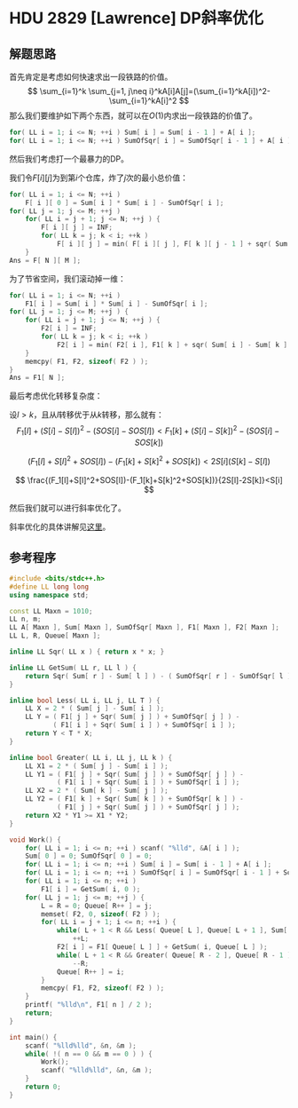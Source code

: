 # HDU 2829 [Lawrence] DP斜率优化

## 解题思路

首先肯定是考虑如何快速求出一段铁路的价值。
$$
\sum_{i=1}^k \sum_{j=1, j\neq i}^kA[i]A[j]=(\sum_{i=1}^kA[i])^2-\sum_{i=1}^kA[i]^2
$$
那么我们要维护如下两个东西，就可以在$O(1)$内求出一段铁路的价值了。

```C++
for( LL i = 1; i <= N; ++i ) Sum[ i ] = Sum[ i - 1 ] + A[ i ];
for( LL i = 1; i <= N; ++i ) SumOfSqr[ i ] = SumOfSqr[ i - 1 ] + A[ i ] * A[ i ];
```

然后我们考虑打一个最暴力的DP。

我们令$F[i][j]$为到第$i$个仓库，炸了$j$次的最小总价值：

```C++
for( LL i = 1; i <= N; ++i ) 
    F[ i ][ 0 ] = Sum[ i ] * Sum[ i ] - SumOfSqr[ i ];
for( LL j = 1; j <= M; ++j ) 
    for( LL i = j + 1; j <= N; ++j ) {
        F[ i ][ j ] = INF;
        for( LL k = j; k < i; ++k ) 
            F[ i ][ j ] = min( F[ i ][ j ], F[ k ][ j - 1 ] + sqr( Sum[ i ] - Sum[ k ] ) - ( SumOfSqr[ i ] - SumOfSqr[ k ] ) );
    }
Ans = F[ N ][ M ];
```

为了节省空间，我们滚动掉一维：

```C++
for( LL i = 1; i <= N; ++i ) 
    F1[ i ] = Sum[ i ] * Sum[ i ] - SumOfSqr[ i ];
for( LL j = 1; j <= M; ++j ) {
    for( LL i = j + 1; j <= N; ++j ) {
        F2[ i ] = INF;
        for( LL k = j; k < i; ++k ) 
            F2[ i ] = min( F2[ i ], F1[ k ] + sqr( Sum[ i ] - Sum[ k ] ) - ( SumOfSqr[ i ] - SumOfSqr[ k ] ) );
    }
    memcpy( F1, F2, sizeof( F2 ) );
}
Ans = F1[ N ];
```

最后考虑优化转移复杂度：

设$l > k$，且从$l$转移优于从$k$转移，那么就有：
$$
F_1[l]+(S[i]-S[l])^2-(SOS[i]-SOS[l])<F_1[k]+(S[i]-S[k])^2-(SOS[i]-SOS[k])
$$

$$
(F_1[l]+S[l]^2+SOS[l])-(F_1[k]+S[k]^2+SOS[k])<2S[i](S[k]-S[l])
$$

$$
\frac{(F_1[l]+S[l]^2+SOS[l])-(F_1[k]+S[k]^2+SOS[k])}{2S[l]-2S[k]}<S[i]
$$

然后我们就可以进行斜率优化了。

斜率优化的具体讲解见[这里](https://www.cnblogs.com/chy-2003/p/9749925.html)。

## 参考程序

```C++
#include <bits/stdc++.h>
#define LL long long
using namespace std;

const LL Maxn = 1010;
LL n, m;
LL A[ Maxn ], Sum[ Maxn ], SumOfSqr[ Maxn ], F1[ Maxn ], F2[ Maxn ];
LL L, R, Queue[ Maxn ];

inline LL Sqr( LL x ) { return x * x; }

inline LL GetSum( LL r, LL l ) {
    return Sqr( Sum[ r ] - Sum[ l ] ) - ( SumOfSqr[ r ] - SumOfSqr[ l ] );
}

inline bool Less( LL i, LL j, LL T ) {
    LL X = 2 * ( Sum[ j ] - Sum[ i ] );
    LL Y = ( F1[ j ] + Sqr( Sum[ j ] ) + SumOfSqr[ j ] ) - 
           ( F1[ i ] + Sqr( Sum[ i ] ) + SumOfSqr[ i ] );
    return Y < T * X;
}

inline bool Greater( LL i, LL j, LL k ) {
    LL X1 = 2 * ( Sum[ j ] - Sum[ i ] );
    LL Y1 = ( F1[ j ] + Sqr( Sum[ j ] ) + SumOfSqr[ j ] ) - 
           	( F1[ i ] + Sqr( Sum[ i ] ) + SumOfSqr[ i ] );
    LL X2 = 2 * ( Sum[ k ] - Sum[ j ] );
    LL Y2 = ( F1[ k ] + Sqr( Sum[ k ] ) + SumOfSqr[ k ] ) - 
           	( F1[ j ] + Sqr( Sum[ j ] ) + SumOfSqr[ j ] );
    return X2 * Y1 >= X1 * Y2;
}

void Work() {
    for( LL i = 1; i <= n; ++i ) scanf( "%lld", &A[ i ] );
    Sum[ 0 ] = 0; SumOfSqr[ 0 ] = 0;
    for( LL i = 1; i <= n; ++i ) Sum[ i ] = Sum[ i - 1 ] + A[ i ];
    for( LL i = 1; i <= n; ++i ) SumOfSqr[ i ] = SumOfSqr[ i - 1 ] + Sqr( A[ i ] );
    for( LL i = 1; i <= n; ++i ) 
        F1[ i ] = GetSum( i, 0 );
    for( LL j = 1; j <= m; ++j ) {
        L = R = 0; Queue[ R++ ] = j;
        memset( F2, 0, sizeof( F2 ) );
        for( LL i = j + 1; i <= n; ++i ) {
            while( L + 1 < R && Less( Queue[ L ], Queue[ L + 1 ], Sum[ i ] ) )
                ++L;
            F2[ i ] = F1[ Queue[ L ] ] + GetSum( i, Queue[ L ] );
            while( L + 1 < R && Greater( Queue[ R - 2 ], Queue[ R - 1 ], i ) )
                --R;
            Queue[ R++ ] = i;
        }
        memcpy( F1, F2, sizeof( F2 ) );
    }
    printf( "%lld\n", F1[ n ] / 2 );
    return;
}

int main() {
    scanf( "%lld%lld", &n, &m );
    while( !( n == 0 && m == 0 ) ) {
        Work();
        scanf( "%lld%lld", &n, &m );
    }
    return 0;
}
```

